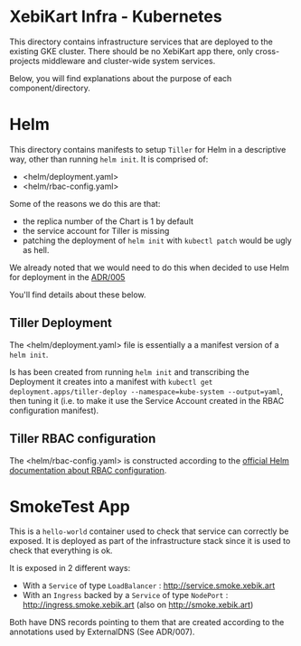 # XebiKart Infra - Kubernetes

This directory contains infrastructure services that are deployed to the
existing GKE cluster. There should be no XebiKart app there, only
cross-projects middleware and cluster-wide system services.

Below, you will find explanations about the purpose of each
component/directory.

# Helm

This directory contains manifests to setup `Tiller` for Helm in a descriptive
way, other than running `helm init`. It is comprised of:

- <helm/deployment.yaml>
- <helm/rbac-config.yaml>

Some of the reasons we do this are that:

- the  replica number of the Chart is 1 by default
- the service account for Tiller is missing
- patching the deployment of `helm init` with `kubectl patch` would be ugly as
  hell.

We already noted that we would need to do this when decided to use Helm for
deployment in the
[ADR/005](../doc/adr/005-use-kubectl-and-helm-for-k8s-deployment.md)

You'll find details about these below.

## Tiller Deployment

The <helm/deployment.yaml> file is essentially a a manifest version of a `helm
init`.

Is has been created from running `helm init` and transcribing the Deployment it
creates into a manifest with `kubectl get deployment.apps/tiller-deploy
--namespace=kube-system --output=yaml`, then tuning it (i.e. to make it use the
Service Account created in the RBAC configuration manifest).

## Tiller RBAC configuration

The <helm/rbac-config.yaml> is constructed according to the [official Helm
documentation about RBAC
configuration](https://github.com/helm/helm/blob/master/docs/rbac.md).

# SmokeTest App

This is a `hello-world` container used to check that service can correctly be
exposed. It is deployed as part of the infrastructure stack since it is used to
check that everything is ok.

It is exposed in 2 different ways:

- With a `Service` of type `LoadBalancer` : <http://service.smoke.xebik.art>
- With an `Ingress` backed by a `Service` of type `NodePort` :
  <http://ingress.smoke.xebik.art> (also on <http://smoke.xebik.art>)

Both have DNS records pointing to them that are created according to the
annotations used by ExternalDNS (See ADR/007).
